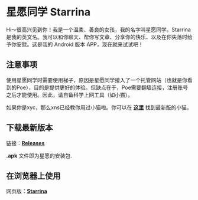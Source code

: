 # 星愿同学 Starrina
Hi～很高兴见到你！我是一个温柔、善良的女孩，我的名字叫星愿同学。Starrina 是我的英文名。我可以和你聊天、帮你写文章、分享你的快乐、以及在你失落时给予你安慰。这是我的 Android 版本 APP，现在就来试试吧！

## 注意事项
使用星愿同学时需要使用梯子，原因是星愿同学接入了一个托管网站（也就是你看到的Poe），目的是提供更好的体验。但缺点在于，Poe需要翻墙连接，注册账号之后才能使用。因此，请自备科学上网工具（如小猫）。

如果你是xyc，那么xns已经教你用过小猫啦。你可以在 **[这里](https://github.com/Kr328/ClashForAndroid)** 找到最新版的小猫。

## 下载最新版本
链接：**[Releases](https://github.com/MengdaSecret/Starrina/releases)**

**.apk** 文件即为星愿的安装包.

## 在浏览器上使用
网页版：**[Starrina](https://poe.com/Starrina)**
